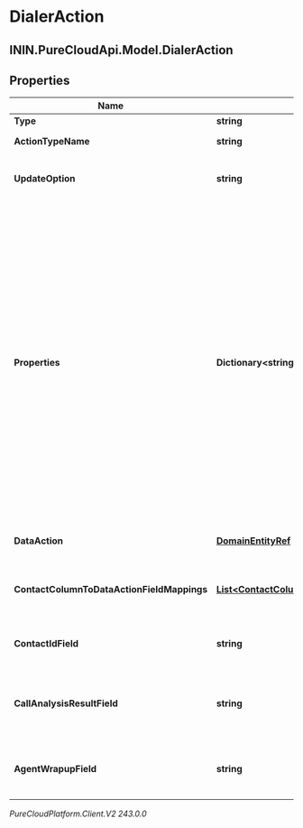 # DialerAction

## ININ.PureCloudApi.Model.DialerAction

## Properties

|Name | Type | Description | Notes|
|------------ | ------------- | ------------- | -------------|
| **Type** | **string** | The type of this DialerAction. | |
| **ActionTypeName** | **string** | Additional type specification for this DialerAction. | |
| **UpdateOption** | **string** | Specifies how a contact attribute should be updated. Required for MODIFY_CONTACT_ATTRIBUTE. | [optional] |
| **Properties** | **Dictionary&lt;string, string&gt;** | A map of key-value pairs pertinent to the DialerAction. Different types of DialerActions require different properties. MODIFY_CONTACT_ATTRIBUTE with an updateOption of SET takes a contact column as the key and accepts any value. SCHEDULE_CALLBACK takes a key &#39;callbackOffset&#39; that specifies how far in the future the callback should be scheduled, in minutes. SET_CALLER_ID takes two keys: &#39;callerAddress&#39;, which should be the caller id phone number, and &#39;callerName&#39;. For either key, you can also specify a column on the contact to get the value from. To do this, specify &#39;contact.Column&#39;, where &#39;Column&#39; is the name of the contact column from which to get the value. SET_SKILLS takes a key &#39;skills&#39; with an array of skill ids wrapped into a string (Example: {&#39;skills&#39;: &#39;[&#39;skillIdHere&#39;]&#39;} ). | [optional] |
| **DataAction** | [**DomainEntityRef**](DomainEntityRef) | The Data Action to use for this action. Required for a dataActionBehavior. | [optional] |
| **ContactColumnToDataActionFieldMappings** | [**List&lt;ContactColumnToDataActionFieldMapping&gt;**](ContactColumnToDataActionFieldMapping) | A list of mappings defining which contact data fields will be passed to which data action input fields for this condition. Valid for a dataActionBehavior. | [optional] |
| **ContactIdField** | **string** | The input field from the data action that the contactId will be passed to for this condition. Valid for a dataActionBehavior. | [optional] |
| **CallAnalysisResultField** | **string** | The input field from the data action that the callAnalysisResult will be passed to for this condition. Valid for a wrapup dataActionBehavior. | [optional] |
| **AgentWrapupField** | **string** | The input field from the data action that the agentWrapup will be passed to for this condition. Valid for a wrapup dataActionBehavior. | [optional] |



_PureCloudPlatform.Client.V2 243.0.0_
